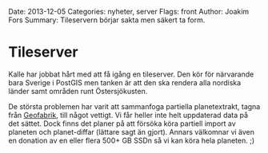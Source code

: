 Date: 2013-12-05
Categories: nyheter, server
Flags: front
Author: Joakim Fors
Summary: Tileservern börjar sakta men säkert ta form.

# Tileserver

Kalle har jobbat hårt med att få igång en tileserver. Den kör för närvarande bara Sverige i PostGIS men tanken är att den ska rendera alla nordiska länder samt områden runt Östersjökusten.

De största problemen har varit att sammanfoga partiella planetextrakt, tagna från [Geofabrik](http://download.geofabrik.de/), till något vettigt. Vi får heller inte helt uppdaterad data på det sättet. Dock finns det planer på att försöka köra partiell import av planeten och planet-diffar (lättare sagt än gjort). Annars välkomnar vi även en donation av en eller flera 500+ GB SSDn så vi kan köra hela planeten. ;)
